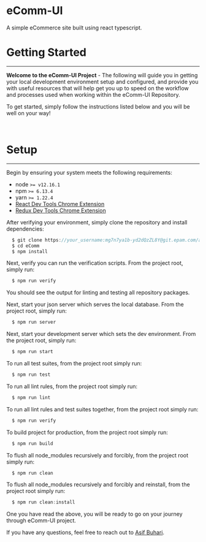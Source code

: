 # eComm-UI
A simple eCommerce site built using react typescript.

# **Getting Started**
<hr/>

**Welcome to the eComm-UI Project** - The following will guide you in getting your local development environment setup and configured, and provide you with useful resources that will help get you up to speed on the workflow and processes used when working within the eComm-UI Repository.  

To get started, simply follow the instructions listed below and you will be well on your way! 

<br />

# **Setup**
<hr/>

Begin by ensuring your system meets the following requirements:

* node `>= v12.16.1`
* npm `>= 6.13.4`
* yarn `>= 1.22.4`
* [React Dev Tools Chrome Extension](https://chrome.google.com/webstore/detail/react-developer-tools/fmkadmapgofadopljbjfkapdkoienihi?hl=en)
* [Redux Dev Tools Chrome Extension](https://chrome.google.com/webstore/detail/redux-devtools/lmhkpmbekcpmknklioeibfkpmmfibljd?hl=en)

After verifying your environment, simply clone the repository and install dependencies:

```typescript
  $ git clone https://your_username:mg7n7ya1b-yd2dQzZL8Y@git.epam.com/asif_buhari/eComm.git
  $ cd eComm
  $ npm install
```
Next, verify you can run the verification scripts. From the project root, simply run:

```typescript
  $ npm run verify
```

You should see the output for linting and testing all repository packages. 

Next, start your json server which serves the local database. From the project root, simply run:

```typescript
  $ npm run server
```

Next, start your development server which sets the dev environment. From the project root, simply run:

```typescript
  $ npm run start
```

To run all test suites, from the project root simply run:

```typescript
  $ npm run test
```

To run all lint rules, from the project root simply run:

```typescript
  $ npm run lint
```

To run all lint rules and test suites together, from the project root simply run:

```typescript
  $ npm run verify
```

To build project for production, from the project root simply run:

```typescript
  $ npm run build
```

To flush all node_modules recursively and forcibly, from the project root simply run:

```typescript
  $ npm run clean
```

To flush all node_modules recursively and forcibly and reinstall, from the project root simply run:

```typescript
  $ npm run clean:install
```


One you have read the above, you will be ready to go on your journey through eComm-UI project.


If you have any questions, feel free to reach out to [Asif Buhari](mailto:Asif_Buhari@epam.com?Subject=eComm-UI%20Getting%20Started).

<br/>
